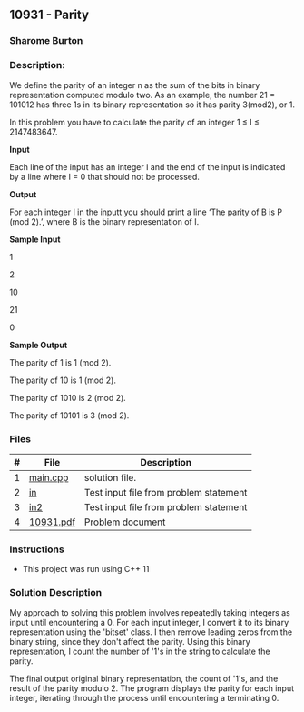 ## 10931 - Parity
### Sharome Burton
### Description:

We define the parity of an integer n as the sum of the bits in binary representation computed modulo
two. As an example, the number 21 = 101012 has three 1s in its binary representation so it has parity
3(mod2), or 1.

In this problem you have to calculate the parity of an integer 1 ≤ I ≤ 2147483647.

**Input**

Each line of the input has an integer I and the end of the input is indicated by a line where I = 0 that
should not be processed.

**Output**

For each integer I in the inputt you should print a line ‘The parity of B is P (mod 2).’, where B
is the binary representation of I.

**Sample Input**

1

2

10

21

0

**Sample Output**

The parity of 1 is 1 (mod 2).

The parity of 10 is 1 (mod 2).

The parity of 1010 is 2 (mod 2).

The parity of 10101 is 3 (mod 2).


### Files

|   #   | File                       | Description                                                |
| :---: | -------------------------- | ---------------------------------------------------------- |
|   1   | [main.cpp](./main.cpp)     | solution file.                                             |
|   2   | [in](./in)           | Test input file from problem statement                     |
|   3   | [in2](./in2)           | Test input file from problem statement                     |
|   4   | [10931.pdf](./10931.pdf)         | Problem document                            |


### Instructions

- This project was run using C++ 11

### Solution Description

My approach to solving this problem involves repeatedly taking integers as input until encountering a 0.
For each input integer, I convert it to its binary representation using the 'bitset' class.
I then remove leading zeros from the binary string, since they don't affect the parity. Using this 
binary representation, I count the number of '1's in the string to calculate the parity.

The final output original binary representation, the count of '1's, and the
result of the parity modulo 2. The program displays the parity
for each input integer, iterating through the process until encountering a terminating 0.
 
